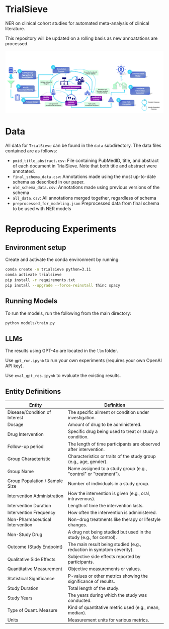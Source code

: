 # TrialSieve
NER on clinical cohort studies for automated meta-analysis of clinical literature.  

This repository will be updated on a rolling basis as new annoatations are processed.

![TrialSieve](trialsieve.png)

# Data
All data for `TrialSieve` can be found in the `data` subdirectory.  The data files contained are as follows:
* `pmid_title_abstract.csv`: File containing PubMedID, title, and abstract of each document in TrialSieve.  Note that both title and abstract were annotated.
* `final_schema_data.csv`: Annotations made using the most up-to-date schema as described in our paper.
* `old_schema_data.csv`: Annotations made using previous versions of the schema
* `all_data.csv`: All annotations merged together, regardless of schema
* `preprocessed_for_modeling.json` Preprocessed data from final schema to be used with NER models


# Reproducing Experiments
## Environment setup
Create and activate the conda environment by running:
```bash
conda create -n trialsieve python=3.11
conda activate trialsieve
pip install -r requirements.txt
pip install --upgrade --force-reinstall thinc spacy
```

## Running Models
To run the models, run the following from the main directory:
```bash
python models/train.py
```

## LLMs
The results using GPT-4o are located in the `llm` folder.

Use `gpt_run.ipynb` to run your own experiments (requires your own OpenAI API key).

Use `eval_gpt_res.ipynb` to evaluate the existing results.

## Entity Definitions

| Entity                          | Definition                                                           |
|---------------------------------|----------------------------------------------------------------------|
| Disease/Condition of Interest   | The specific ailment or condition under investigation.               |
| Dosage                          | Amount of drug to be administered.                                   |
| Drug Intervention               | Specific drug being used to treat or study a condition.              |
| Follow-up period                | The length of time participants are observed after intervention.     |
| Group Characteristic            | Characteristics or traits of the study group (e.g., age, gender).    |
| Group Name                      | Name assigned to a study group (e.g., "control" or "treatment").     |
| Group Population / Sample Size  | Number of individuals in a study group.                              |
| Intervention Administration     | How the intervention is given (e.g., oral, intravenous).             |
| Intervention Duration           | Length of time the intervention lasts.                               |
| Intervention Frequency          | How often the intervention is administered.                          |
| Non-Pharmaceutical Intervention | Non-drug treatments like therapy or lifestyle changes.               |
| Non-Study Drug                  | A drug not being studied but used in the study (e.g., for control).  |
| Outcome (Study Endpoint)        | The main result being studied (e.g., reduction in symptom severity). |
| Qualitative Side Effects        | Subjective side effects reported by participants.                    |
| Quantitative Measurement        | Objective measurements or values.                                    |
| Statistical Significance        | P-values or other metrics showing the significance of results.       |
| Study Duration                  | Total length of the study.                                           |
| Study Years                     | The years during which the study was conducted.                      |
| Type of Quant. Measure          | Kind of quantitative metric used (e.g., mean, median).               |
| Units                           | Measurement units for various metrics.                               |
